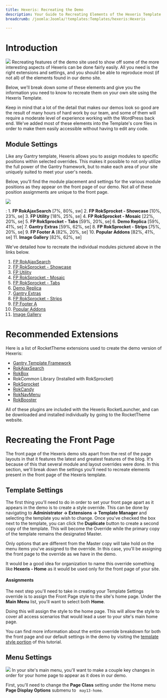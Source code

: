 ```yaml
---
title: Hexeris: Recreating the Demo
description: Your Guide to Recreating Elements of the Hexeris Template for Joomla
breadcrumb: /joomla:Joomla/!templates:Templates/hexeris:Hexeris

---
```


Introduction
=====
![][hexeris2]
Recreating features of the demo site used to show off some of the more interesting aspects of Hexeris can be done fairly easily. All you need is the right extensions and settings, and you should be able to reproduce most (if not all) of the elements found in our demo site. 

Below, we'll break down some of these elements and give you the information you need to know to recreate them on your own site using the Hexeris Template.

Keep in mind that a lot of the detail that makes our demos look so good are the result of many hours of hard work by our team, and some of them will require a moderate level of experience working with the WordPress back end. We've added most of these elements into the Template's core files in order to make them easily accessible without having to edit any code.

Module Settings
-----
Like any Gantry template, Hexeris allows you to assign modules to specific positions within selected overrides. This makes it possible to not only utilize the full power of the Gantry framework, but to make each area of your site uniquely suited to meet your user's needs.

Below, you'll find the module placement and settings for the various module positions as they appear on the front page of our demo. Not all of these position assignments are unique to the front page.

![][hexeris]

:   1. **FP RokAjaxSearch**  [7%, 80%, sw]
    2. **FP RokSprocket - Showcase**  [10%, 23%, se]
    3. **FP Utility**  [18%, 25%, se]
    4. **FP RokSprocket - Mosaic**  [22%, 20%, se]
    5. **FP RokSprocket - Tabs**  [59%, 20%, se]
    6. **Demo Replica**  [59%, 41%, se]
    7. **Gantry Extras**  [59%, 62%, se]
    8. **FP RokSprocket - Strips**  [75%, 20%, se]
    9. **FP Footer A**  [82%, 20%, se]
    10. **Popular Addons**  [82%, 41%, se]
    11. **Image Gallery**  [82%, 62%, se]

We've detailed how to recreate the individual modules pictured above in the links below.

1. [FP RokAjaxSearch][module1]
2. [FP RokSprocket - Showcase][module2]
3. [FP Utility][module3]
4. [FP RokSprocket - Mosaic][module4]
5. [FP RokSprocket - Tabs][module5]
6. [Demo Replica][module6]
7. [Gantry Extras][module7]
8. [FP RokSprocket - Strips][module8]
9. [FP Footer A][module9]
10. [Popular Addons][module10]
11. [Image Gallery][module11]

Recommended Extensions
=====
Here is a list of RocketTheme extensions used to create the demo version of Hexeris:

* [Gantry Template Framework][gantry]
* [RokAjaxSearch][rokajaxsearch]
* [RokBox][rokbox]
* RokCommon Library (Installed with RokSprocket)
* [RokSprocket][roksprocket]
* [RokCandy][rokcandy]
* [RokNavMenu][roknavmenu]
* [RokBooster][rokbooster]

All of these plugins are included with the Hexeris RocketLauncher, and can be downloaded and installed individually by going to the RocketTheme website.

Recreating the Front Page
=====
The front page of the Hexeris demo sits apart from the rest of the page layouts in that it features the latest and greatest features of the blog. It's because of this that several module and layout overrides were done. In this section, we'll break down the settings you'll need to recreate elements present in the front page of the Hexeris template.

Template Settings
-----
The first thing you'll need to do in order to set your front page apart as it appears in the demo is to create a style override. This can be done by navigating to **Administrator -> Extensions -> Template Manager** and selecting the template you wish to change.  Once you've checked the box next to the template, you can click the **Duplicate** button to create a second copy of the template. This will become the Override while the primary copy of the template remains the designated Master.

Only options that are different from the Master copy will take hold on the menu items you've assigned to the override. In this case, you'll be assigning the front page to the override as we have in the demo.

It would be a good idea for organization to name this override something like **Hexeris - Home** as it would be used only for the front page of your site.

#### Assignments
The next step you'll need to take in creating your Template Settings override is to assign the Front Page style to the site's home page. Under the **Main Menu** list, you'll want to select both **Home**.

Doing this will assign the style to the home page. This will allow the style to cover all access scenarios that would lead a user to your site's main home page.

You can find more information about the entire override breakdown for both the front page and our default settings in the demo by visiting the [template style portion][demooverride] of this tutorial.

Menu Settings
-----
![][mainmenu]
In your site's main menu, you'll want to make a couple key changes in order for your home page to appear as it does in our demo.

First, you'll need to change the **Page Class** setting under the Home menu **Page Display Options** submenu to ` may13-home`.

[gantry]: http://gantry-framework.org/download
[rokajaxsearch]: http://www.rockettheme.com/extensions-joomla/rokajaxsearch
[rokbox]: http://www.rockettheme.com/extensions-joomla/rokbox
[roksprocket]: http://www.rockettheme.com/extensions-joomla/roksprocket
[hexeris]: assets/hexeris.jpeg
[hexeris2]: assets/hexeris2.jpeg
[demooverride]: demo_override.md
[roknavmenu]: http://www.rockettheme.com/extensions-joomla/roknavmenu
[rokbooster]: http://www.rockettheme.com/extensions-joomla/rokbooster
[rokcandy]: http://www.rockettheme.com/extensions-joomla/rokcandy
[module1]: demo_module_1.md
[module2]: demo_module_2.md
[module3]: demo_module_3.md
[module4]: demo_module_4.md
[module5]: demo_module_5.md
[module6]: demo_module_6.md
[module7]: demo_module_7.md
[module8]: demo_module_8.md
[module9]: demo_module_9.md
[module10]: demo_module_10.md
[module11]: demo_module_11.md
[mainmenu]: assets/menu_1.jpg
[icons]: http://fortawesome.github.io/Font-Awesome/icons/
[article]: assets/article.jpg